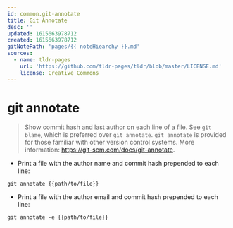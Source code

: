 ```yaml
---
id: common.git-annotate
title: Git Annotate
desc: ''
updated: 1615663978712
created: 1615663978712
gitNotePath: 'pages/{{ noteHiearchy }}.md'
sources:
  - name: tldr-pages
    url: 'https://github.com/tldr-pages/tldr/blob/master/LICENSE.md'
    license: Creative Commons
---
```

# git annotate

> Show commit hash and last author on each line of a file.
> See `git blame`, which is preferred over `git annotate`.
> `git annotate` is provided for those familiar with other version control systems.
> More information: <https://git-scm.com/docs/git-annotate>.

- Print a file with the author name and commit hash prepended to each line:

`git annotate {{path/to/file}}`

- Print a file with the author email and commit hash prepended to each line:

`git annotate -e {{path/to/file}}`

